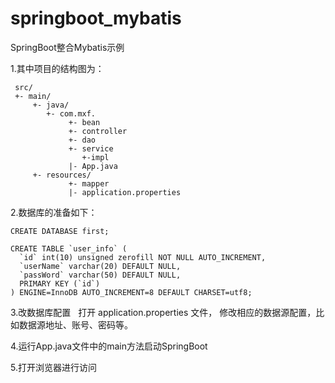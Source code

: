 # springboot_mybatis
SpringBoot整合Mybatis示例

1.其中项目的结构图为：
```
 src/
 +- main/
     +- java/
        +- com.mxf.
             +- bean
             +- controller
             +- dao
             +- service
                +-impl
             |- App.java
     +- resources/
             +- mapper
             |- application.properties
```

2.数据库的准备如下：

```
CREATE DATABASE first;
```

```
CREATE TABLE `user_info` (
  `id` int(10) unsigned zerofill NOT NULL AUTO_INCREMENT,
  `userName` varchar(20) DEFAULT NULL,
  `passWord` varchar(50) DEFAULT NULL,
  PRIMARY KEY (`id`)
) ENGINE=InnoDB AUTO_INCREMENT=8 DEFAULT CHARSET=utf8;
```

3.改数据库配置
    打开 application.properties 文件， 修改相应的数据源配置，比如数据源地址、账号、密码等。

4.运行App.java文件中的main方法启动SpringBoot

5.打开浏览器进行访问

